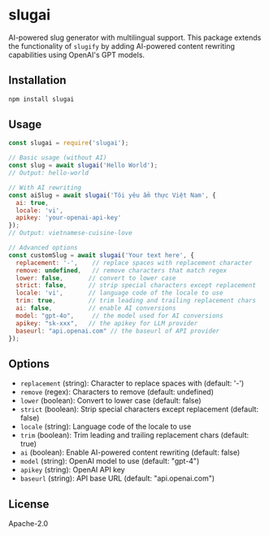# slugai

AI-powered slug generator with multilingual support. This package extends the functionality of `slugify` by adding AI-powered content rewriting capabilities using OpenAI's GPT models.

## Installation

```bash
npm install slugai
```

## Usage

```javascript
const slugai = require('slugai');

// Basic usage (without AI)
const slug = await slugai('Hello World');
// Output: hello-world

// With AI rewriting
const aiSlug = await slugai('Tôi yêu ẩm thực Việt Nam', {
  ai: true,
  locale: 'vi',
  apikey: 'your-openai-api-key'
});
// Output: vietnamese-cuisine-love

// Advanced options
const customSlug = await slugai('Your text here', {
  replacement: '-',    // replace spaces with replacement character
  remove: undefined,   // remove characters that match regex
  lower: false,       // convert to lower case
  strict: false,      // strip special characters except replacement
  locale: 'vi',       // language code of the locale to use
  trim: true,         // trim leading and trailing replacement chars
  ai: false,          // enable AI conversions
  model: "gpt-4o",     // the model used for AI conversions
  apikey: "sk-xxx",   // the apikey for LLM provider
  baseurl: "api.openai.com" // the baseurl of API provider
});
```

## Options

- `replacement` (string): Character to replace spaces with (default: '-')
- `remove` (regex): Characters to remove (default: undefined)
- `lower` (boolean): Convert to lower case (default: false)
- `strict` (boolean): Strip special characters except replacement (default: false)
- `locale` (string): Language code of the locale to use
- `trim` (boolean): Trim leading and trailing replacement chars (default: true)
- `ai` (boolean): Enable AI-powered content rewriting (default: false)
- `model` (string): OpenAI model to use (default: "gpt-4")
- `apikey` (string): OpenAI API key
- `baseurl` (string): API base URL (default: "api.openai.com")

## License

 Apache-2.0
